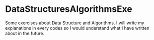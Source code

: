 # DataStructuresAlgorithmsExe

Some exercises about Data Structure and Algorithms. I will write my explanations in every codes so I would understand what I have written about in the future.